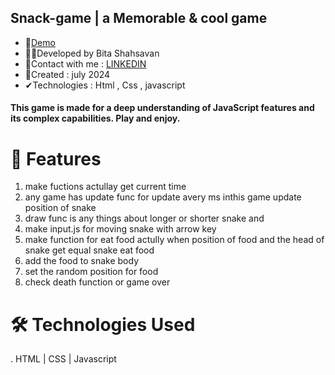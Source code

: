 ## Snack-game | a Memorable & cool game
- 📌<a href="https://bitashahsavan.github.io/snake_game/" rel="nofollow">Demo</a>
- 🙋‍♀️Developed by Bita Shahsavan
- 📧Contact with me : <a href="https://www.linkedin.com/in/bita-shahsavan-830471299/" rel="nofollow">LINKEDIN</a>
- 📆Created : july 2024
- ✔Technologies : Html , Css , javascript 

#### This game is made for a deep understanding of JavaScript features and its complex capabilities. Play and enjoy.

# 🌟 Features
1. make fuctions actullay get current time
2.  any game has update func for update avery ms inthis game update position of snake
3. draw func is any things about longer or shorter snake and
4. make input.js for moving snake with arrow key 
5. make function for eat food actully when position of food and the head of snake get equal snake eat food 
6. add the food to snake body
7. set the random position for food
8. check death function or game over 

# 🛠️ Technologies Used
. HTML | CSS | Javascript
   

